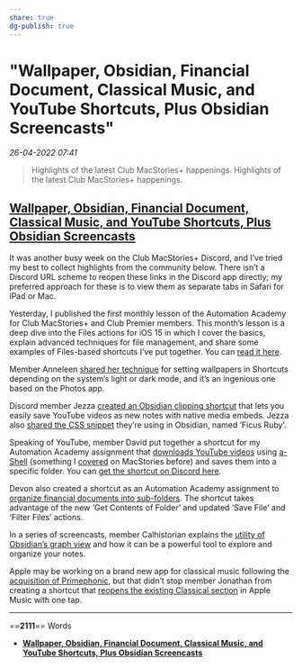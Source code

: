 ```yaml
---
share: true
dg-publish: true
---
```

# "Wallpaper, Obsidian, Financial Document, Classical Music, and YouTube Shortcuts, Plus Obsidian Screencasts"

*26-04-2022 07:41* 

> Highlights of the latest Club MacStories+ happenings.
Highlights of the latest Club MacStories+ happenings.

## [Wallpaper, Obsidian, Financial Document, Classical Music, and YouTube Shortcuts, Plus Obsidian Screencasts](https://club.macstories.net/posts/a-wallpaper-obsidian-financial-document-classical-music-and-youtube-shortcuts-plus-obsidian-screencasts)

It was another busy week on the Club MacStories+ Discord, and I’ve tried my best to collect highlights from the community below. There isn’t a Discord URL scheme to reopen these links in the Discord app directly; my preferred approach for these is to view them as separate tabs in Safari for iPad or Mac.

Yesterday, I published the first monthly lesson of the Automation Academy for Club MacStories+ and Club Premier members. This month’s lesson is a deep dive into the Files actions for iOS 15 in which I cover the basics, explain advanced techniques for file management, and share some examples of Files-based shortcuts I’ve put together. You can [read it here](https://club.macstories.net/posts/automation-academy-diving-deeper-into-shortcuts-files-actions-for-ios-and-ipados-15).

Member Anneleen [shared her technique](https://discord.com/channels/836622115435184162/837346027144347700/884156557313585282) for setting wallpapers in Shortcuts depending on the system’s light or dark mode, and it’s an ingenious one based on the Photos app.

Discord member Jezza [created an Obsidian clipping shortcut](https://discord.com/channels/836622115435184162/837346027144347700/884060050266660865) that lets you easily save YouTube videos as new notes with native media embeds. Jezza also [shared the CSS snippet](https://discord.com/channels/836622115435184162/880549416765898772/883972284862312488) they’re using in Obsidian, named ‘Ficus Ruby’.

Speaking of YouTube, member David put together a shortcut for my Automation Academy assignment that [downloads YouTube videos](https://discord.com/channels/836622115435184162/837346027144347700/885578816876064809) using [a-Shell](https://apps.apple.com/us/app/a-shell/id1473805438) (something I [covered](https://www.macstories.net/linked/downloading-youtube-videos-on-ipad-with-youtube-dl-and-a-shell/) on MacStories before) and saves them into a specific folder. You can [get the shortcut on Discord here](https://discord.com/channels/836622115435184162/837346027144347700/885588880944934912).

Devon also created a shortcut as an Automation Academy assignment to [organize financial documents into sub-folders](https://discord.com/channels/836622115435184162/837346027144347700/885667403361579060). The shortcut takes advantage of the new ‘Get Contents of Folder’ and updated ‘Save File’ and ‘Filter Files’ actions.

In a series of screencasts, member Calhistorian explains the [utility of Obsidian’s graph view](https://discord.com/channels/836622115435184162/880549416765898772/884560137178710037) and how it can be a powerful tool to explore and organize your notes.

Apple may be working on a brand new app for classical music following the [acquisition of Primephonic](https://www.apple.com/newsroom/2021/08/apple-acquires-classical-music-streaming-service-primephonic/), but that didn’t stop member Jonathan from creating a shortcut that [reopens the existing Classical section](https://discord.com/channels/836622115435184162/837346027144347700/884371106474123274) in Apple Music with one tap.
***

==**2111**== Words

- **[Wallpaper, Obsidian, Financial Document, Classical Music, and YouTube Shortcuts, Plus Obsidian Screencasts](https://club.macstories.net/posts/a-wallpaper-obsidian-financial-document-classical-music-and-youtube-shortcuts-plus-obsidian-screencasts)**